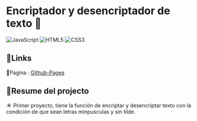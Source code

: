 # Encriptador y desencriptador de texto 🔏
![JavaScript](https://img.shields.io/badge/javascript-%23323330.svg?style=flat&logo=javascript&logoColor=%23F7DF1E) ![HTML5](https://img.shields.io/badge/html5-%23E34F26.svg?style=flat&logo=html5&logoColor=white) ![CSS3](https://img.shields.io/badge/css3-%231572B6.svg?style=flat&logo=css3&logoColor=white)

## 🔗Links

🔷Pagina : [Github-Pages](dalvadev.github.io/encriptador/)

## 📃Resume del projecto

☀️ Primer proyecto, tiene la función de encriptar y desencriptar texto con la condición de que sean letras minpusculas y sin tilde. 

